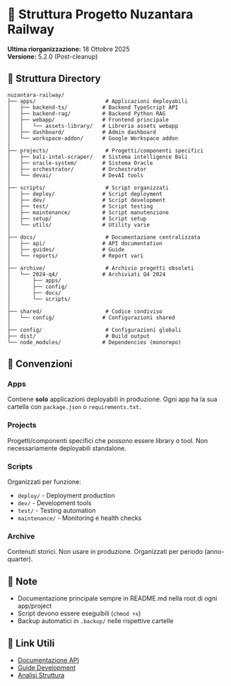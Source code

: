 # 📁 Struttura Progetto Nuzantara Railway

**Ultima riorganizzazione:** 18 Ottobre 2025  
**Versione:** 5.2.0 (Post-cleanup)

## 📂 Struttura Directory

```
nuzantara-railway/
├── apps/                      # Applicazioni deployabili
│   ├── backend-ts/           # Backend TypeScript API
│   ├── backend-rag/          # Backend Python RAG
│   ├── webapp/               # Frontend principale
│   │   └── assets-library/   # Libreria assets webapp
│   ├── dashboard/            # Admin dashboard
│   └── workspace-addon/      # Google Workspace addon
│
├── projects/                  # Progetti/componenti specifici
│   ├── bali-intel-scraper/   # Sistema intelligence Bali
│   ├── oracle-system/        # Sistema Oracle
│   ├── orchestrator/         # Orchestrator
│   └── devai/                # DevAI tools
│
├── scripts/                   # Script organizzati
│   ├── deploy/               # Script deployment
│   ├── dev/                  # Script development  
│   ├── test/                 # Script testing
│   ├── maintenance/          # Script manutenzione
│   ├── setup/                # Script setup
│   └── utils/                # Utility varie
│
├── docs/                      # Documentazione centralizzata
│   ├── api/                  # API documentation
│   ├── guides/               # Guide
│   └── reports/              # Report vari
│
├── archive/                   # Archivio progetti obsoleti
│   └── 2024-q4/              # Archiviati Q4 2024
│       ├── apps/
│       ├── config/
│       ├── docs/
│       └── scripts/
│
├── shared/                    # Codice condiviso
│   └── config/               # Configurazioni shared
│
├── config/                    # Configurazioni globali
├── dist/                      # Build output
└── node_modules/             # Dependencies (monorepo)
```

## 🎯 Convenzioni

### Apps
Contiene **solo** applicazioni deployabili in produzione.
Ogni app ha la sua cartella con `package.json` o `requirements.txt`.

### Projects
Progetti/componenti specifici che possono essere library o tool.
Non necessariamente deployabili standalone.

### Scripts
Organizzati per funzione:
- `deploy/` - Deployment production
- `dev/` - Development tools
- `test/` - Testing automation
- `maintenance/` - Monitoring e health checks

### Archive
Contenuti storici. Non usare in produzione.
Organizzati per periodo (anno-quarter).

## 📝 Note

- Documentazione principale sempre in README.md nella root di ogni app/project
- Script devono essere eseguibili (`chmod +x`)
- Backup automatici in `.backup/` nelle rispettive cartelle

## 🔗 Link Utili

- [Documentazione API](docs/api/)
- [Guide Development](docs/guides/)
- [Analisi Struttura](FOLDER_STRUCTURE_ANALYSIS.md)
